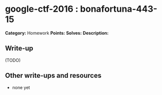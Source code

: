 # google-ctf-2016 : bonafortuna-443-15

**Category:** Homework
**Points:** 
**Solves:** 
**Description:**



## Write-up

(TODO)

## Other write-ups and resources

* none yet
